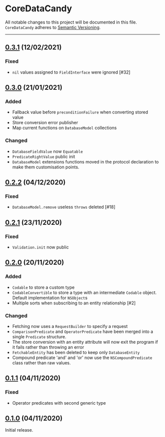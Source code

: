 # CoreDataCandy

All notable changes to this project will be documented in this file. `CoreDataCandy` adheres to [Semantic Versioning](http://semver.org).

---
## [0.3.1](https://github.com/amaris/core-data-candy/tree/0.3.1) (12/02/2021)

### Fixed
- `nil` values assigned to `FieldInterface` were ignored [#32] 

## [0.3.0](https://github.com/amaris/core-data-candy/tree/0.3.0) (21/01/2021)

### Added
- Fallback value before `preconditionFailure` when converting stored value
- Store conversion error publisher
- Map current functions on `DatabaseModel` collections

### Changed
- `DatabaseFieldValue` now `Equatable`
- `PredicateRightValue` public init
- `DatabaseModel` extensions functions moved in the protocol declaration to make them customisation points.

## [0.2.2](https://github.com/amaris/core-data-candy/tree/0.2.2) (04/12/2020)

### Fixed
- `DatabaseModel.remove` useless `throws` deleted [#18]

## [0.2.1](https://github.com/amaris/core-data-candy/tree/0.2.1) (23/11/2020)

### Fixed
- `Validation.init` now public

## [0.2.0](https://github.com/amaris/core-data-candy/tree/0.2.0) (20/11/2020)

### Added
- `Codable` to store a custom type
- `CodableConvertible` to store a type with an intermediate `Codable` object. Default implementation for `NSObject`s
- Multiple sorts when subscribing to an entity relationship [#2]

### Changed
- Fetching now uses a `RequestBuilder` to specify a request
- `ComparisonPredicate` and `OperatorPredicate` have been merged into a single `Predicate` structure.
- The store conversion with an entity attribute will now exit the program if it fails rather than throwing an error
- `FetchableEntity` has been deleted to keep only `DatabaseEntity`
- Compound predicate 'and' and 'or' now use the `NSCompoundPredicate` class rather than raw values.

## [0.1.1](https://github.com/amaris/core-data-candy/tree/0.1.1) (04/11/2020)

### Fixed
- Operator predicates with second generic type

## [0.1.0](https://github.com/amaris/core-data-candy/tree/0.1.0) (04/11/2020)

Initial release.
